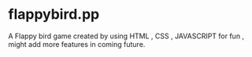# flappybird.pp
A Flappy bird game created by using HTML , CSS ,  JAVASCRIPT for  fun , might add more features in coming future.
